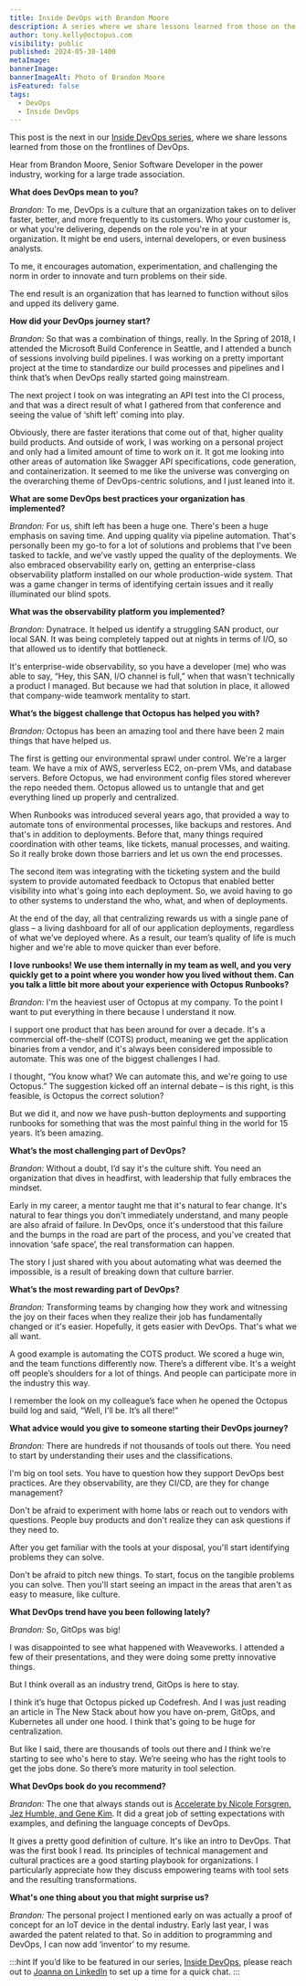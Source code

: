 ```yaml
---
title: Inside DevOps with Brandon Moore
description: A series where we share lessons learned from those on the frontlines of DevOps. This post features  Brandon Moore, Senior Software Developer in the power industry.
author: tony.kelly@octopus.com
visibility: public
published: 2024-05-30-1400
metaImage: 
bannerImage: 
bannerImageAlt: Photo of Brandon Moore
isFeatured: false
tags: 
  - DevOps
  - Inside DevOps
---
```


This post is the next in our [Inside DevOps series](https://octopus.com/blog/tag/Inside%20DevOps), where we share lessons learned from those on the frontlines of DevOps.  

Hear from Brandon Moore, Senior Software Developer in the power industry, working for a large trade association. 

**What does DevOps mean to you?**

*Brandon:* To me, DevOps is a culture that an organization takes on to deliver faster, better, and more frequently to its customers. Who your customer is, or what you're delivering, depends on the role you're in at your organization. It might be end users, internal developers, or even business analysts.

To me, it encourages automation, experimentation, and challenging the norm in order to innovate and turn problems on their side.

The end result is an organization that has learned to function without silos and upped its delivery game.

**How did your DevOps journey start?**

*Brandon:* So that was a combination of things, really. In the Spring of 2018, I attended the Microsoft Build Conference in Seattle, and I attended a bunch of sessions involving build pipelines. I was working on a pretty important project at the time to standardize our build processes and pipelines and I think that’s when DevOps really started going mainstream.

The next project I took on was integrating an API test into the CI process, and that was a direct result of what I gathered from that conference and seeing the value of ‘shift left’ coming into play.

Obviously, there are faster iterations that come out of that, higher quality build products. And outside of work, I was working on a personal project and only had a limited amount of time to work on it. It got me looking into other areas of automation like Swagger API specifications, code generation, and containerization. It seemed to me like the universe was converging on the overarching theme of DevOps-centric solutions, and I just leaned into it.

**What are some DevOps best practices your organization has implemented?**

*Brandon:* For us, shift left has been a huge one. There's been a huge emphasis on saving time. And upping quality via pipeline automation. That's personally been my go-to for a lot of solutions and problems that I've been tasked to tackle, and we’ve vastly upped the quality of the deployments. We also embraced observability early on, getting an enterprise-class observability platform installed on our whole production-wide system. That was a game changer in terms of identifying certain issues and it really illuminated our blind spots.

**What was the observability platform you implemented?**

*Brandon:* Dynatrace. It helped us identify a struggling SAN product, our local SAN. It was being completely tapped out at nights in terms of I/O, so that allowed us to identify that bottleneck. 

It's enterprise-wide observability, so you have a developer (me) who was able to say, “Hey, this SAN, I/O channel is full,” when that wasn't technically a product I managed. But because we had that solution in place, it allowed that company-wide teamwork mentality to start.

**What’s the biggest challenge that Octopus has helped you with?**

*Brandon:* Octopus has been an amazing tool and there have been 2 main things that have helped us.

The first is getting our environmental sprawl under control. We're a larger team. We have a mix of AWS, serverless EC2, on-prem VMs, and database servers. Before Octopus, we had environment config files stored wherever the repo needed them. Octopus allowed us to untangle that and get everything lined up properly and centralized.

When Runbooks was introduced several years ago, that provided a way to automate tons of environmental processes, like backups and restores. And that's in addition to deployments. Before that, many things required coordination with other teams, like tickets, manual processes, and waiting. So it really broke down those barriers and let us own the end processes.

The second item was integrating with the ticketing system and the build system to provide automated feedback to Octopus that enabled better visibility into what's going into each deployment. So, we avoid having to go to other systems to understand the who, what, and when of deployments.

At the end of the day, all that centralizing rewards us with a single pane of glass – a living dashboard for all of our application deployments, regardless of what we’ve deployed where. As a result, our team’s quality of life is much higher and we're able to move quicker than ever before.

**I love runbooks! We use them internally in my team as well, and you very quickly get to a point where you wonder how you lived without them. Can you talk a little bit more about your experience with Octopus Runbooks?**

*Brandon:* I'm the heaviest user of Octopus at my company. To the point I want to put everything in there because I understand it now.

I support one product that has been around for over a decade. It's a commercial off-the-shelf (COTS) product, meaning we get the application binaries from a vendor, and it's always been considered impossible to automate. This was one of the biggest challenges I had.

I thought, “You know what? We can automate this, and we're going to use Octopus.” 
The suggestion kicked off an internal debate – is this right, is this feasible, is Octopus the correct solution?

But we did it, and now we have push-button deployments and supporting runbooks for something that was the most painful thing in the world for 15 years. It’s been amazing.

**What’s the most challenging part of DevOps?**

*Brandon:* Without a doubt, I’d say it's the culture shift. You need an organization that dives in headfirst, with leadership that fully embraces the mindset. 

Early in my career, a mentor taught me that it's natural to fear change. It's natural to fear things you don't immediately understand, and many people are also afraid of failure. In DevOps, once it's understood that this failure and the bumps in the road are part of the process, and you've created that innovation ‘safe space’, the real transformation can happen. 

The story I just shared with you about automating what was deemed the impossible, is a result of breaking down that culture barrier.

**What’s the most rewarding part of DevOps?**

*Brandon:* Transforming teams by changing how they work and witnessing the joy on their faces when they realize their job has fundamentally changed or it's easier. Hopefully, it gets easier with DevOps. That's what we all want.

A good example is automating the COTS product. We scored a huge win, and the team functions differently now. There’s a different vibe. It's a weight off people’s shoulders for a lot of things. And people can participate more in the industry this way.

I remember the look on my colleague’s face when he opened the Octopus build log and said, “Well, I'll be. It’s all there!”

**What advice would you give to someone starting their DevOps journey?**

*Brandon:* There are hundreds if not thousands of tools out there. You need to start by understanding their uses and the classifications.

I'm big on tool sets. You have to question how they support DevOps best practices. Are they observability, are they CI/CD, are they for change management? 

Don't be afraid to experiment with home labs or reach out to vendors with questions. People buy products and don't realize they can ask questions if they need to. 

After you get familiar with the tools at your disposal, you'll start identifying problems they can solve.

Don't be afraid to pitch new things. To start, focus on the tangible problems you can solve. Then you'll start seeing an impact in the areas that aren't as easy to measure, like culture.

**What DevOps trend have you been following lately?**

*Brandon:* So, GitOps was big!

I was disappointed to see what happened with Weaveworks. I attended a few of their presentations, and they were doing some pretty innovative things.

But I think overall as an industry trend, GitOps is here to stay.

I think it’s huge that Octopus picked up Codefresh. And I was just reading an article in The New Stack about how you have on-prem, GitOps, and Kubernetes all under one hood. I think that's going to be huge for centralization.  

But like I said, there are thousands of tools out there and I think we're starting to see who's here to stay. We’re seeing who has the right tools to get the jobs done. So there’s more maturity in tool selection.

**What DevOps book do you recommend?**

*Brandon:* The one that always stands out is [Accelerate by Nicole Forsgren, Jez Humble, and Gene Kim](https://octopus.com/devops/reading-list/#accelerate). It did a great job of setting expectations with examples, and defining the language concepts of DevOps.

It gives a pretty good definition of culture. It's like an intro to DevOps. That was the first book I read. Its principles of technical management and cultural practices are a good starting playbook for organizations. I particularly appreciate how they discuss empowering teams with tool sets and the resulting transformations.

**What's one thing about you that might surprise us?**

*Brandon:* The personal project I mentioned early on was actually a proof of concept for an IoT device in the dental industry. Early last year, I was awarded the patent related to that. So in addition to programming and DevOps, I can now add ‘inventor’ to my resume.

:::hint
If you’d like to be featured in our series, [Inside DevOps](https://octopus.com/blog/tag/Inside%20DevOps), please reach out to [Joanna on LinkedIn](https://www.linkedin.com/in/joannawyganowska/) to set up a time for a quick chat.
:::